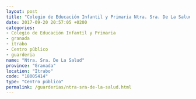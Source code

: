 ```yaml
---
layout: post
title: "Colegio de Educación Infantil y Primaria Ntra. Sra. De La Salud"
date: 2017-09-20 20:57:05 +0200
categories:
- Colegio de Educación Infantil y Primaria
- granada
- itrabo
- Centro público
- guarderia
name: "Ntra. Sra. De La Salud"
province: "Granada"
location: "Itrabo"
code: "18005414"
type: "Centro público"
permalink: /guarderias/ntra-sra-de-la-salud.html
---
```

